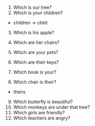 1. Which is our tree?
2. Which is your children?

- children -> child

3. Which is his apple?
4. Which are her chairs?
5. Which are your pets?
6. Which are their keys?

7. Which book is your?
8. Which chair is their?

- theirs

9. Which butterfly is beautiful?
10. Which monkeys are under that tree?
11. Which girls are friendly?
12. Which teachers are angry?
